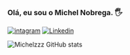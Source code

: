 ### Olá, eu sou o Michel Nobrega.  🖐️
[![intagram](	https://img.shields.io/badge/Instagram-E4405F?style=for-the-badge&logo=instagram&logoColor=white)](https://www.instagram.com/personalmichelnobrega)
[![Linkedin](https://img.shields.io/badge/LinkedIn-0077B5?style=for-the-badge&logo=linkedin&logoColor=white)](https://www.linkedin.com/in/michel-nobrega-33078a26a/)

![Michelzzz GitHub stats](https://github-readme-stats.vercel.app/api?username=Michelzzz&show_icons=true&theme=highcontrast)
